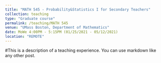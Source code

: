 ```yaml
---
title: "MATH 545 - Probability&Statistics I for Secondary Teachers"
collection: teaching
type: "Graduate course"
permalink: /teaching/MATH 545
venue: "UMass Boston, Department of Mathematics"
date: MoWe 4:00PM - 5:15PM (01/25/2021 - 05/12/2021)
location: "REMOTE"
---
```




#This is a description of a teaching experience. You can use markdown like any other post.
